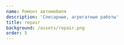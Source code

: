```yaml
---
name: Ремонт автомобиля
description: 'Слесарные, агрегатные работы'
title: repair
background: /assets/repair.png
order: 5
---
```

